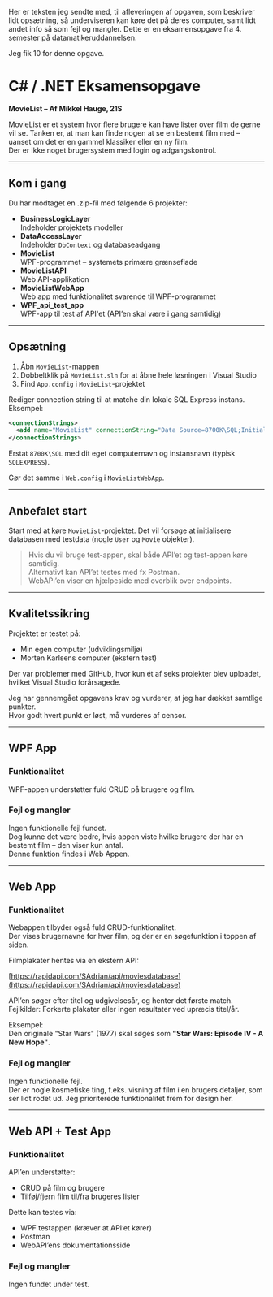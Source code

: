 Her er teksten jeg sendte med, til afleveringen af opgaven, som beskriver lidt opsætning, så underviseren kan køre det på deres computer, samt lidt andet info så som fejl og mangler.
Dette er en eksamensopgave fra 4. semester på datamatikeruddannelsen.

Jeg fik 10 for denne opgave.

# C# / .NET Eksamensopgave

**MovieList – Af Mikkel Hauge, 21S**

MovieList er et system hvor flere brugere kan have lister over film de gerne vil se. Tanken er, at man kan finde nogen at se en bestemt film med – uanset om det er en gammel klassiker eller en ny film.  
Der er ikke noget brugersystem med login og adgangskontrol.

---

## Kom i gang

Du har modtaget en .zip-fil med følgende 6 projekter:

- **BusinessLogicLayer**  
  Indeholder projektets modeller
- **DataAccessLayer**  
  Indeholder `DbContext` og databaseadgang
- **MovieList**  
  WPF-programmet – systemets primære grænseflade
- **MovieListAPI**  
  Web API-applikation
- **MovieListWebApp**  
  Web app med funktionalitet svarende til WPF-programmet
- **WPF_api_test_app**  
  WPF-app til test af API'et (API’en skal være i gang samtidig)

---

## Opsætning

1. Åbn `MovieList`-mappen  
2. Dobbeltklik på `MovieList.sln` for at åbne hele løsningen i Visual Studio  
3. Find `App.config` i `MovieList`-projektet

Rediger connection string til at matche din lokale SQL Express instans. Eksempel:

```xml
<connectionStrings>
  <add name="MovieList" connectionString="Data Source=8700K\SQL;Initial Catalog=MovieList;Integrated Security=SSPI;" providerName="System.Data.SqlClient" />
</connectionStrings>
```

Erstat `8700K\SQL` med dit eget computernavn og instansnavn (typisk `SQLEXPRESS`).  

Gør det samme i `Web.config` i `MovieListWebApp`.

---

## Anbefalet start

Start med at køre `MovieList`-projektet. Det vil forsøge at initialisere databasen med testdata (nogle `User` og `Movie` objekter).

> Hvis du vil bruge test-appen, skal både API’et og test-appen køre samtidig.  
> Alternativt kan API’et testes med fx Postman.  
> WebAPI’en viser en hjælpeside med overblik over endpoints.

---

## Kvalitetssikring

Projektet er testet på:

- Min egen computer (udviklingsmiljø)  
- Morten Karlsens computer (ekstern test)

Der var problemer med GitHub, hvor kun ét af seks projekter blev uploadet, hvilket Visual Studio forårsagede.

Jeg har gennemgået opgavens krav og vurderer, at jeg har dækket samtlige punkter.  
Hvor godt hvert punkt er løst, må vurderes af censor.

---

## WPF App

### Funktionalitet

WPF-appen understøtter fuld CRUD på brugere og film.

### Fejl og mangler

Ingen funktionelle fejl fundet.  
Dog kunne det være bedre, hvis appen viste hvilke brugere der har en bestemt film – den viser kun antal.  
Denne funktion findes i Web Appen.

---

## Web App

### Funktionalitet

Webappen tilbyder også fuld CRUD-funktionalitet.  
Der vises brugernavne for hver film, og der er en søgefunktion i toppen af siden.

Filmplakater hentes via en ekstern API:

[https://rapidapi.com/SAdrian/api/moviesdatabase](https://rapidapi.com/SAdrian/api/moviesdatabase)

API’en søger efter titel og udgivelsesår, og henter det første match.  
Fejlkilder: Forkerte plakater eller ingen resultater ved upræcis titel/år.

Eksempel:  
Den originale "Star Wars" (1977) skal søges som **"Star Wars: Episode IV - A New Hope"**.

### Fejl og mangler

Ingen funktionelle fejl.  
Der er nogle kosmetiske ting, f.eks. visning af film i en brugers detaljer, som ser lidt rodet ud. Jeg prioriterede funktionalitet frem for design her.

---

## Web API + Test App

### Funktionalitet

API’en understøtter:

- CRUD på film og brugere  
- Tilføj/fjern film til/fra brugeres lister

Dette kan testes via:

- WPF testappen (kræver at API’et kører)  
- Postman  
- WebAPI’ens dokumentationsside

### Fejl og mangler

Ingen fundet under test.
